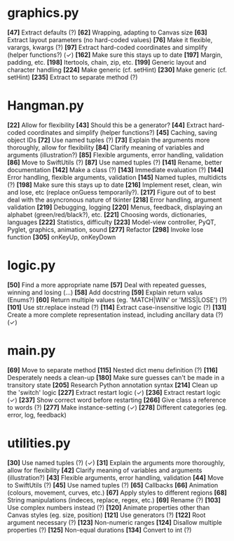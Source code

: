 graphics.py
===========

**[47]** Extract defaults (?)
**[62]** Wrapping, adapting to Canvas size
**[63]** Extract layout parameters (no hard-coded values)
**[76]** Make it flexible, varargs, kwargs (?)
**[97]** Extract hard-coded coordinates and simplify (helper functions?) (✓)
**[162]** Make sure this stays up to date
**[197]** Margin, padding, etc.
**[198]** Itertools, chain, zip, etc.
**[199]** Generic layout and character handling
**[224]** Make generic (cf. setHint)
**[230]** Make generic (cf. setHint)
**[235]** Extract to separate method (?)

Hangman.py
==========

**[22]** Allow for flexibility
**[43]** Should this be a generator?
**[44]** Extract hard-coded coordinates and simplify (helper functions?)
**[45]** Caching, saving object IDs
**[72]** Use named tuples (?)
**[73]** Explain the arguments more thoroughly, allow for flexibility
**[84]** Clarify meaning of variables and arguments (illustration?)
**[85]** Flexible arguments, error handling, validation
**[86]** Move to SwiftUtils (?)
**[87]** Use named tuples (?)
**[141]** Rename, better documentation
**[142]** Make a class (?)
**[143]** Immediate evaluation (?)
**[144]** Error handling, flexible arguments, validation
**[145]** Named tuples, multidicts (?)
**[198]** Make sure this stays up to date
**[216]** Implement reset, clean, win and lose, etc (replace onGuess temporarily?).
**[217]** Figure out of to best deal with the asyncronous nature of tkinter
**[218]** Error handling, argument validation
**[219]** Debugging, logging
**[220]** Menus, feedback, displaying an alphabet (green/red/black?), etc.
**[221]** Choosing words, dictionaries, languages
**[222]** Statistics, difficulty
**[223]** Model-view controller, PyQT, Pyglet, graphics, animation, sound
**[277]** Refactor
**[298]** Invoke lose function
**[305]** onKeyUp, onKeyDown

logic.py
========

**[50]** Find a more appropriate name
**[57]** Deal with repeated guesses, winning and losing (...)
**[58]** Add docstring
**[59]** Explain return valus (Enums?)
**[60]** Return multiple values (eg. 'MATCH|WIN' or 'MISS|LOSE') (?)
**[101]** Use str.replace instead (?)
**[114]** Extract case-insensitive logic (?)
**[131]** Create a more complete representation instead, including ancillary data (?) (✓)

main.py
=======

**[69]** Move to separate method
**[115]** Nested dict menu definition (?)
**[116]** Desperately needs a clean-up
**[180]** Make sure guesses can't be made in a transitory state
**[205]** Research Python annotation syntax
**[214]** Clean up the 'switch' logic
**[227]** Extract restart logic (✓)
**[236]** Extract restart logic (✓)
**[237]** Show correct word before restarting
**[266]** Give class a reference to words (?)
**[277]** Make instance-setting (✓)
**[278]** Different categories (eg. error, log, feedback)

utilities.py
============

**[30]** Use named tuples (?) (✓)
**[31]** Explain the arguments more thoroughly, allow for flexibility
**[42]** Clarify meaning of variables and arguments (illustration?)
**[43]** Flexible arguments, error handling, validation
**[44]** Move to SwiftUtils (?)
**[45]** Use named tuples (?)
**[65]** Callbacks
**[66]** Animation (colours, movement, curves, etc.)
**[67]** Apply styles to different regions
**[68]** String manipulations (indeces, replace, regex, etc.)
**[69]** Rename (?)
**[103]** Use complex numbers instead (?)
**[120]** Animate properties other than Canvas styles (eg. size, position)
**[121]** Use generators (?)
**[122]** Root argument necessary (?)
**[123]** Non-numeric ranges
**[124]** Disallow multiple properties (?)
**[125]** Non-equal durations
**[134]** Convert to int (?)

